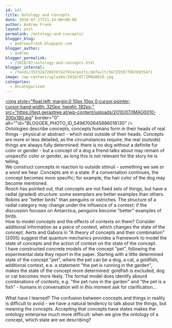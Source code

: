 ```yaml
---
id: 141
title: Ontology and Concepts
date: 2010-07-27T21:24:00+00:00
author: Andrew Frank
layout: post
permalink: /ontology-and-concepts/
blogger_blog:
  - andrewufrank.blogspot.com
blogger_author:
  - andrew
blogger_permalink:
  - /2010/07/ontology-and-concepts.html
blogger_internal:
  - /feeds/3533242289707427914/posts/default/5672559779878935471
image: /wp-content/uploads/2010/07/IMAG0010.jpg
categories:
  - Uncategorized
---
```

<a href="https://test.gerastree.at/wp-content/uploads/2010/07/IMAG0010.jpg"><img style="float:left; margin:0 10px 10px 0;cursor:pointer; cursor:hand;width: 320px; height: 192px;" src="https://test.gerastree.at/wp-content/uploads/2010/07/IMAG0010-300x180.jpg" border="0" alt=""id="BLOGGER_PHOTO_ID_5498700645886018130" /></a><br />Ontologies describe concepts, concepts humans form in their heads of real things - physical or abstract - which exist outside of their heads. Concepts are more or less detailed, as the circumstances require; the real (outside) things are always fully determined: there is no dog without a definite fur color or gender - but a concept of a dog a friend talks about may remain of  unspecific color or gender, as long this is not relevant for the story he is telling. <br />We construct concepts in reaction to outside stimuli - something we see or a word we hear. Concepts are in a state. If a conversation continues, the concept becomes more specific; for example, the hair color of the dog may become mentioned. <br />Rosch has pointed out, that concepts are not fixed sets of things, but have a radial (graded) structure: some exemplars are better examples than others. Robins are "better birds" than penguins or ostriches. The structure of a radial category may change under the influence of a context: if the discussion focuses on Antarctica, penguins become "better" examples of birds.<br />How to model concepts and the effects of contexts on them? Consider additional information as a piece of context, which changes the state of the concept. Aerts and Gabora in "A theory of concepts and their combination" (2005) suggest that quantum mechanics provides a framework to model the state of concepts and the action of context on the state of the concept. <br />I have constructed concrete models of the concept "pet", following the experimental data they report in the paper. Starting with a little determined state of the concept "pet", where the pet can be a dog, a cat, a goldfish, additional context, e.e. a statement "the pet is running in the garden", makes the state of the concept more determined: goldfish is excluded, dog or cat becomes more likely. The formal model does identify absurd combinations of contexts, e.g. "the pet runs in the garden" and "the pet is a fish" - humans in conversation will in this moment ask for clarification...<br /><br />What have I learned? The confusion between concepts and things in reality is difficult to avoid - we have a natural tendency to talk about the things, but meaning the concepts. Accepting that concepts have states makes the ontology enterprise much more difficult: when we give the ontology of a concept, which state are we describing?